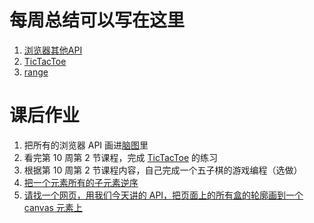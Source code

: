# 每周总结可以写在这里
1. [浏览器其他API](https://www.yuque.com/yangxiaomie/zu16ge/ygn8u2)
2. [TicTacToe](https://www.yuque.com/yangxiaomie/zu16ge/sp6biw)
3. [range](https://github.com/wanni-yang/Frontend-01-Template/tree/master/week10/range.html)

# 课后作业
1. 把所有的浏览器 API 画进[脑图](https://github.com/wanni-yang/Frontend-01-Template/tree/master/week10/api.xmind)里
2. 看完第 10 周第 2 节课程，完成 [TicTacToe](https://github.com/wanni-yang/Frontend-01-Template/tree/master/week10/TicTacToe/5.html) 的练习
3. 根据第 10 周第 2 节课程内容，自己完成一个五子棋的游戏编程（选做）
4. [把一个元素所有的子元素逆序](https://github.com/wanni-yang/Frontend-01-Template/tree/master/week10/reverse.html)
5. [请找一个网页，用我们今天讲的 API，把页面上的所有盒的轮廓画到一个 canvas 元素上](https://github.com/wanni-yang/Frontend-01-Template/tree/master/week10/box.js)